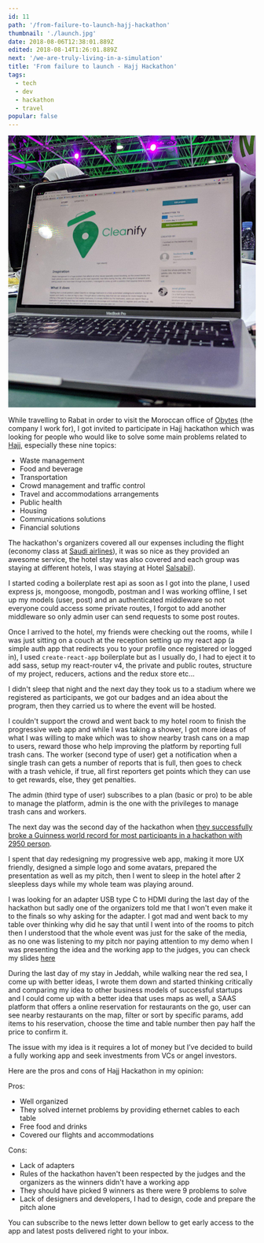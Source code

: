 ```yaml
---
id: 11
path: '/from-failure-to-launch-hajj-hackathon'
thumbnail: './launch.jpg'
date: 2018-08-06T12:38:01.889Z
edited: 2018-08-14T1:26:01.889Z
next: '/we-are-truly-living-in-a-simulation'
title: 'From failure to launch - Hajj Hackathon'
tags:
  - tech
  - dev
  - hackathon
  - travel
popular: false
---
```


![Cleanify](launch.jpg 'Follow me on Instagram to see more : https://www.instagram.com/smakosh19')

While travelling to Rabat in order to visit the Moroccan office of [Obytes](https://obytes.com) (the company I work for), I got invited to participate in Hajj hackathon which was looking for people who would like to solve some main problems related to [Hajj](https://en.wikipedia.org/wiki/Hajj), especially these nine topics:

- Waste management
- Food and beverage
- Transportation
- Crowd management and traffic control
- Travel and accommodations arrangements
- Public health
- Housing
- Communications solutions
- Financial solutions

The hackathon's organizers covered all our expenses including the flight (economy class at [Saudi airlines](https://www.saudia.com/?ref=https://dev.meralus.com)), it was so nice as they provided an awesome service, the hotel stay was also covered and each group was staying at different hotels, I was staying at Hotel [Salsabil](https://warwickhotels.com/salsabil/)).

I started coding a boilerplate rest api as soon as I got into the plane, I used express js, mongoose, mongodb, postman and I was working offline, I set up my models (user, post) and an authenticated middleware so not everyone could access some private routes, I forgot to add another middleware so only admin user can send requests to some post routes.

Once I arrived to the hotel, my friends were checking out the rooms, while I was just sitting on a couch at the reception setting up my react app (a simple auth app that redirects you to your profile once registered or logged in), I used `create-react-app` boilerplate but as I usually do, I had to eject it to add sass, setup my react-router v4, the private and public routes, structure of my project, reducers, actions and the redux store etc...

I didn't sleep that night and the next day they took us to a stadium where we registered as participants, we got our badges and an idea about the program, then they carried us to where the event will be hosted.

I couldn't support the crowd and went back to my hotel room to finish the progressive web app and while I was taking a shower, I got more ideas of what I was willing to make which was to show nearby trash cans on a map to users, reward those who help improving the platform by reporting full trash cans. The worker (second type of user) get a notification when a single trash can gets a number of reports that is full, then goes to check with a trash vehicle, if true, all first reporters get points which they can use to get rewards, else, they get penalties.

The admin (third type of user) subscribes to a plan (basic or pro) to be able to manage the platform, admin is the one with the privileges to manage trash cans and workers.

The next day was the second day of the hackathon when [they successfully broke a Guinness world record for most participants in a hackathon with 2950 person](http://www.arabnews.com/node/1350066/saudi-arabia).

I spent that day redesigning my progressive web app, making it more UX friendly, designed a simple logo and some avatars, prepared the presentation as well as my pitch, then I went to sleep in the hotel after 2 sleepless days while my whole team was playing around.

I was looking for an adapter USB type C to HDMI during the last day of the hackathon but sadly one of the organizers told me that I won't even make it to the finals so why asking for the adapter. I got mad and went back to my table over thinking why did he say that until I went into of the rooms to pitch then I understood that the whole event was just for the sake of the media, as no one was listening to my pitch nor paying attention to my demo when I was presenting the idea and the working app to the judges, you can check my slides [here](https://docs.google.com/presentation/d/1NT1ganL9jGxdlnRllixDjfvApM3hcC2IyXvP9zncLNo)

During the last day of my stay in Jeddah, while walking near the red sea, I come up with better ideas, I wrote them down and started thinking critically and comparing my idea to other business models of successful startups and I could come up with a better idea that uses maps as well, a SAAS platform that offers a online reservation for restaurants on the go, user can see nearby restaurants on the map, filter or sort by specific params, add items to his reservation, choose the time and table number then pay half the price to confirm it.

The issue with my idea is it requires a lot of money but I’ve decided to build a fully working app and seek investments from VCs or angel investors.

Here are the pros and cons of Hajj Hackathon in my opinion:

Pros:

- Well organized
- They solved internet problems by providing ethernet cables to each table
- Free food and drinks
- Covered our flights and accommodations

Cons:

- Lack of adapters
- Rules of the hackathon haven't been respected by the judges and the organizers as the winners didn't have a working app
- They should have picked 9 winners as there were 9 problems to solve
- Lack of designers and developers, I had to design, code and prepare the pitch alone

You can subscribe to the news letter down bellow to get early access to the app and latest posts delivered right to your inbox.
